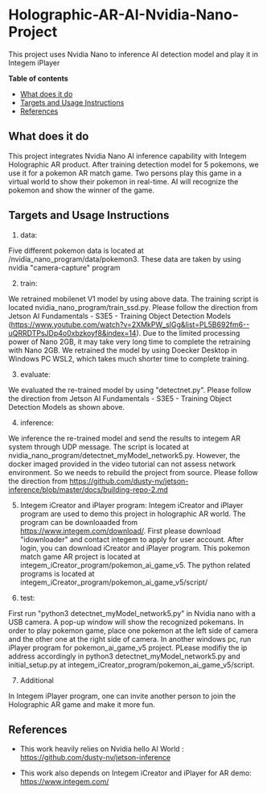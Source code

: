# Holographic-AR-AI-Nvidia-Nano-Project
This project uses Nvidia Nano to inference AI detection model and play it in Integem iPlayer

**Table of contents**
- [What does it do](#what-does-it-do)
- [Targets and Usage Instructions](#targets)
- [References](#references)

## What does it do

This project integrates Nvidia Nano AI inference capability with Integem Holographic AR product. After training detection model for 5 pokemons, we use it for a pokemon AR match game. Two persons play this game in a virtual world to show their pokemon in real-time. AI will recognize the pokemon and show the winner of the game.

## Targets and Usage Instructions

1. data:

  Five different pokemon data is located at /nvidia_nano_program/data/pokemon3. These data are taken by using nvidia "camera-capture" program 
  
2. train:

  We retrained mobilenet V1 model by using above data. The training script is located nvidia_nano_program/train_ssd.py. Please follow the direction from Jetson AI Fundamentals - S3E5 - Training Object Detection Models (https://www.youtube.com/watch?v=2XMkPW_sIGg&list=PL5B692fm6--uQRRDTPsJDp4o0xbzkoyf8&index=14). Due to the limited processing power of Nano 2GB, it may take very long time to complete the retraining with Nano 2GB. We retrained the model by using Doecker Desktop in Windows PC WSL2, which takes much shorter time to complete training.
  
3. evaluate:

  We evaluated the re-trained model by using "detectnet.py". Please follow the direction from Jetson AI Fundamentals - S3E5 - Training Object Detection Models as shown above.
  
4. inference:

  We inference the re-trained model and send the results to integem AR system through UDP message. The script is located at nvidia_nano_program/detectnet_myModel_network5.py. However, the docker imaged provided in the video tutorial can not assess network environment. So we needs to rebuild the project from source. Please follow the direction from https://github.com/dusty-nv/jetson-inference/blob/master/docs/building-repo-2.md

5. Integem iCreator and iPlayer program:
   Integem iCreator and iPlayer program are used to demo this project in holographic AR world. The program can be downloaaded from https://www.integem.com/download/. First please download "idownloader" and contact integem to apply for user account. After login, you can download iCreator and iPlayer program.
   This pokemon match game AR project is located at integem_iCreator_program/pokemon_ai_game_v5. The python related programs is located at integem_iCreator_program/pokemon_ai_game_v5/script/

6. test:

  First run "python3 detectnet_myModel_network5.py" in Nvidia nano with a USB camera. A pop-up window will show the recognized pokemans. In order to play pokemon game, place one pokemon at the left side of camera and the other one at the right side of camera. In another windows pc, run iPlayer program for pokemon_ai_game_v5 project. PLease modifiy the ip address accordingly in python3 detectnet_myModel_network5.py and initial_setup.py at integem_iCreator_program/pokemon_ai_game_v5/script.
  
7. Additional

  In Integem iPlayer program, one can invite another person to join the Holographic AR game and make it more fun. 
  

## References

- This work heavily relies on Nvidia hello AI World : https://github.com/dusty-nv/jetson-inference

- This work also depends on Integem iCreator and iPlayer for AR demo: https://www.integem.com/

